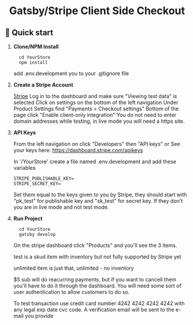 <h1 align="center">
  Gatsby/Stripe Client Side Checkout
</h1>

## 🚀 Quick start

1.  **Clone/NPM Install**

    ```shell
      cd YourStore
      npm install
    ```
    
    add .env.development you to your .gitignore file

1.  **Create a Stripe Account**

    [Stripe](https://stripe.com)
    Log in to the dashboard and make sure "Viewing test data" is selected
    Click on settings on the bottom of the left navigation
    Under Product Settings find "Payments > Checkout settings"
    Bottom of the page click "Enable client-only integration"
        You do not need to enter domain addresses while testing, in live mode you will need a https site.

1.  **API Keys**

    From the left navigation on click "Developers" then "API keys"
    or
    See your keys here: https://dashboard.stripe.com/apikeys

    In '/YourStore' create a file named .env.development and add these variables
        
        STRIPE_PUBLISHABLE_KEY=
        STRIPE_SECRET_KEY=
        
    Set them equal to the keys given to you by Stripe, they should start with "pk_test" for publishable key and "sk_test" for secret key. If they don't you are in live mode and not test mode.

1.  **Run Project**
    ```shell
      cd YourStore
      gatsby develop
     ```

    On the stripe dashboard click "Products" and you'll see the 3 items. 

      test is a skud item with inventory but not fully supported by Stripe yet

      unlimited item is just that, unlimited - no inventory

      $5 sub will do reacurring payments, but if you want to cancell them you'll have to do it through the dashboard. You will need some sort of user authentication to allow customers to do so.
    
    To test transaction use credit card number 4242 4242 4242 4242 with any legal exp date cvc code.
    A verification email will be sent to the e-mail you provide
